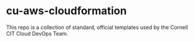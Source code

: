 # cu-aws-cloudformation

This repo is a collection of standard, official templates used by the Cornell CIT Cloud DevOps Team.